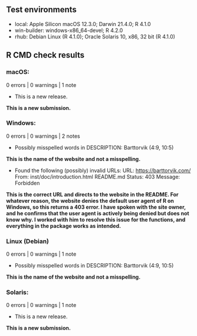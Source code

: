 ## Test environments

* local: Apple Silicon macOS 12.3.0; Darwin 21.4.0; R 4.1.0
* win-builder: windows-x86_64-devel; R 4.2.0
* rhub: Debian Linux (R 4.1.0); Oracle Solaris 10, x86, 32 bit (R 4.1.0)

## R CMD check results

### macOS:

0 errors | 0 warnings | 1 note

- This is a new release.

**This is a new submission.**

### Windows:

0 errors | 0 warnings | 2 notes

- Possibly misspelled words in DESCRIPTION:
  Barttorvik (4:9, 10:5)
  
**This is the name of the website and not a misspelling.**
  
- Found the following (possibly) invalid URLs:
  URL: https://barttorvik.com/
    From: inst/doc/introduction.html
          README.md
    Status: 403
    Message: Forbidden
    
**This is the correct URL and directs to the website in the README. For whatever reason, the website denies the default user agent of R on Windows, so this returns a 403 error. I have spoken with the site owner, and he confirms that the user agent is actively being denied but does not know why. I worked with him to resolve this issue for the functions, and everything in the package works as intended.**

### Linux (Debian)

0 errors | 0 warnings | 1 note

- Possibly misspelled words in DESCRIPTION:
  Barttorvik (4:9, 10:5)
  
**This is the name of the website and not a misspelling.**

### Solaris:

0 errors | 0 warnings | 1 note

- This is a new release.

**This is a new submission.**
